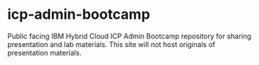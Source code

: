 # icp-admin-bootcamp
Public facing IBM Hybrid Cloud ICP Admin Bootcamp repository for sharing presentation and lab materials.  This site will not host originals of presentation materials.
